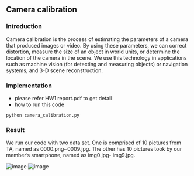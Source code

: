 ## Camera calibration

### Introduction
Camera calibration is the process of estimating the parameters of a camera that produced images or video. By using these parameters, we can correct distortion, measure the size of an object in world 
units, or determine the location of the camera in the scene. We use this technology in applications such as machine vision (for detecting and measuring objects) or navigation systems, and 3-D scene 
reconstruction.

### Implementation
- please refer HW1 report.pdf to get detail
- how to run this code
```bash=
python camera_calibration.py
```

### Result
We run our code with two data set. One is comprised of 10 pictures from TA, named as 0000.png~0009.jpg. The other has 10 pictures took by our member’s smartphone, named as img0.jpg-
img9.jpg. 

![image](https://user-images.githubusercontent.com/22147510/110289775-db382580-8024-11eb-8e45-7ef8a04c20a2.png)
![image](https://user-images.githubusercontent.com/22147510/110289788-e1c69d00-8024-11eb-9c84-75b0eed8ea3f.png)
